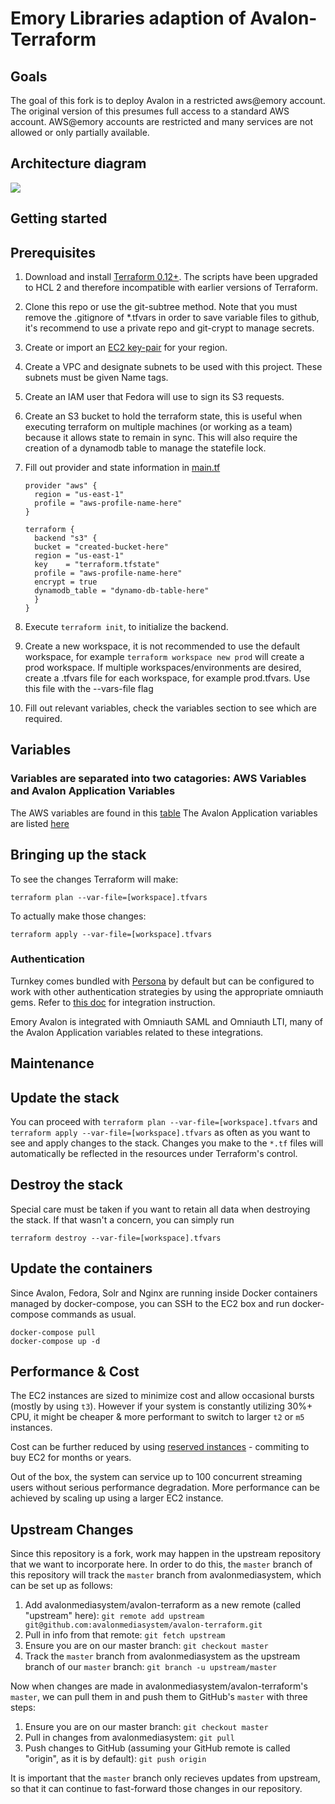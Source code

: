# Emory Libraries adaption of Avalon-Terraform

## Goals

The goal of this fork is to deploy Avalon in a restricted aws@emory account. The original version of this presumes full access to a standard AWS account. AWS@emory accounts are restricted and many services are not allowed or only partially available.

## Architecture diagram

![](diagram.jpg)

## Getting started

## Prerequisites

1. Download and install [Terraform 0.12+](https://www.terraform.io/downloads.html). The scripts have been upgraded to HCL 2 and therefore incompatible with earlier versions of Terraform.
1. Clone this repo or use the git-subtree method. Note that you must remove the .gitignore of *.tfvars in order to save variable files to github, it's recommend to use a private repo and git-crypt to manage secrets.
1. Create or import an [EC2 key-pair](http://docs.aws.amazon.com/AWSEC2/latest/UserGuide/ec2-key-pairs.html) for your region.
2. Create a VPC and designate subnets to be used with this project. These subnets must be given Name tags.
3. Create an IAM user that Fedora will use to sign its S3 requests.
4. Create an S3 bucket to hold the terraform state, this is useful when
    executing terraform on multiple machines (or working as a team) because it allows state to remain in sync.
    This will also require the creation of a dynamodb table to manage the statefile lock.
5. Fill out provider and state information in [main.tf](main.tf)
    
    ```hcl
    provider "aws" {
      region = "us-east-1"
      profile = "aws-profile-name-here"
    }

    terraform {
      backend "s3" {
      bucket = "created-bucket-here"
      region = "us-east-1"
      key    = "terraform.tfstate"
      profile = "aws-profile-name-here"
      encrypt = true
      dynamodb_table = "dynamo-db-table-here"
      }
    }
    ```

6. Execute `terraform init`, to initialize the backend.
7. Create a new workspace, it is not recommended to use the default workspace, for example `terraform workspace new prod` will create a prod workspace.
   If multiple workspaces/environments are desired, create a .tfvars file for each workspace, for example prod.tfvars. Use this file with the --vars-file flag
8. Fill out relevant variables, check the variables section to see which are required.

## Variables

### Variables are separated into two catagories: AWS Variables and Avalon Application Variables

The AWS variables are found in this [table](readme/aws_var.md)
The Avalon Application variables are listed [here](readme/avalon_variables.md)

## Bringing up the stack

To see the changes Terraform will make:

    terraform plan --var-file=[workspace].tfvars

To actually make those changes:

    terraform apply --var-file=[workspace].tfvars


### Authentication

Turnkey comes bundled with [Persona](https://github.com/samvera-labs/samvera-persona) by default but can be configured to work with other authentication strategies by using the appropriate omniauth gems. Refer to [this doc](https://wiki.dlib.indiana.edu/display/VarVideo/Manual+Installation+Instructions#ManualInstallationInstructions-AuthenticationStrategy) for integration instruction.

Emory Avalon is integrated with Omniauth SAML and Omniauth LTI, many of the Avalon Application variables related to these integrations.

## Maintenance

## Update the stack

You can proceed with `terraform plan --var-file=[workspace].tfvars` and `terraform apply --var-file=[workspace].tfvars` as often as you want to see and apply changes to the
stack. Changes you make to the `*.tf` files  will automatically be reflected in the resources under Terraform's
control.

## Destroy the stack

Special care must be taken if you want to retain all data when destroying the stack. If that wasn't a concern, you can simply run
    
    terraform destroy --var-file=[workspace].tfvars

## Update the containers

Since Avalon, Fedora, Solr and Nginx are running inside Docker containers managed by docker-compose, you can SSH to the EC2 box and run docker-compose commands as usual.

    docker-compose pull
    docker-compose up -d

## Performance & Cost

The EC2 instances are sized to minimize cost and allow occasional bursts (mostly by using `t3`). However if your system is constantly utilizing 30%+ CPU, it might be cheaper & more performant to switch to larger `t2` or `m5` instances.

Cost can be further reduced by using [reserved instances](https://aws.amazon.com/ec2/pricing/reserved-instances/pricing/) - commiting to buy EC2 for months or years.

Out of the box, the system can service up to 100 concurrent streaming users without serious performance degradation. More performance can be achieved by scaling up using a larger EC2 instance.

## Upstream Changes

Since this repository is a fork, work may happen in the upstream repository that we want to incorporate here.
In order to do this, the `master` branch of this repository will track the `master` branch from avalonmediasystem, which can be set up as follows:

1. Add avalonmediasystem/avalon-terraform as a new remote (called "upstream" here): ```git remote add upstream git@github.com:avalonmediasystem/avalon-terraform.git```
2. Pull in info from that remote: `git fetch upstream`
3. Ensure you are on our master branch: `git checkout master`
4. Track the `master` branch from avalonmediasystem as the upstream branch of our `master` branch: `git branch -u upstream/master`

Now when changes are made in avalonmediasystem/avalon-terraform's `master`, we can pull them in and push them to GitHub's `master` with three steps:

1. Ensure you are on our master branch: `git checkout master`
2. Pull in changes from avalonmediasystem: `git pull`
3. Push changes to GitHub (assuming your GitHub remote is called "origin", as it is by default): `git push origin`

It is important that the `master` branch only recieves updates from upstream, so that it can continue to fast-forward those changes in our repository.
